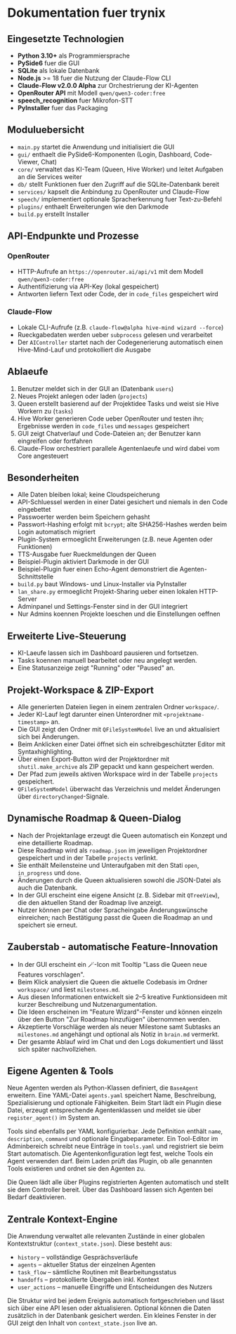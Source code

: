 # Dokumentation fuer trynix

## Eingesetzte Technologien
- **Python 3.10+** als Programmiersprache
- **PySide6** fuer die GUI
- **SQLite** als lokale Datenbank
- **Node.js** >= 18 fuer die Nutzung der Claude-Flow CLI
- **Claude-Flow v2.0.0 Alpha** zur Orchestrierung der KI-Agenten
- **OpenRouter API** mit Modell `qwen/qwen3-coder:free`
- **speech_recognition** fuer Mikrofon-STT
- **PyInstaller** fuer das Packaging

## Moduluebersicht
- `main.py` startet die Anwendung und initialisiert die GUI
- `gui/` enthaelt die PySide6-Komponenten (Login, Dashboard, Code-Viewer, Chat)
- `core/` verwaltet das KI-Team (Queen, Hive Worker) und leitet Aufgaben an die Services weiter
- `db/` stellt Funktionen fuer den Zugriff auf die SQLite-Datenbank bereit
- `services/` kapselt die Anbindung zu OpenRouter und Claude-Flow
- `speech/` implementiert optionale Spracherkennung fuer Text-zu-Befehl
- `plugins/` enthaelt Erweiterungen wie den Darkmode
- `build.py` erstellt Installer

## API-Endpunkte und Prozesse
### OpenRouter
- HTTP-Aufrufe an `https://openrouter.ai/api/v1` mit dem Modell `qwen/qwen3-coder:free`
- Authentifizierung via API-Key (lokal gespeichert)
- Antworten liefern Text oder Code, der in `code_files` gespeichert wird

### Claude-Flow
- Lokale CLI-Aufrufe (z.B. `claude-flow@alpha hive-mind wizard --force`)
- Rueckgabedaten werden ueber `subprocess` gelesen und verarbeitet
- Der `AIController` startet nach der Codegenerierung automatisch einen Hive-Mind-Lauf und protokolliert die Ausgabe

## Ablaeufe
1. Benutzer meldet sich in der GUI an (Datenbank `users`)
2. Neues Projekt anlegen oder laden (`projects`)
3. Queen erstellt basierend auf der Projektidee Tasks und weist sie Hive Workern zu (`tasks`)
4. Hive Worker generieren Code ueber OpenRouter und testen ihn; Ergebnisse werden in `code_files` und `messages` gespeichert
5. GUI zeigt Chatverlauf und Code-Dateien an; der Benutzer kann eingreifen oder fortfahren
6. Claude-Flow orchestriert parallele Agentenlaeufe und wird dabei vom Core angesteuert

## Besonderheiten
- Alle Daten bleiben lokal; keine Cloudspeicherung
- API-Schluessel werden in einer Datei gesichert und niemals in den Code eingebettet
- Passwoerter werden beim Speichern gehasht
- Passwort-Hashing erfolgt mit `bcrypt`; alte SHA256-Hashes werden beim Login automatisch migriert
- Plugin-System ermoeglicht Erweiterungen (z.B. neue Agenten oder Funktionen)
- TTS-Ausgabe fuer Rueckmeldungen der Queen
- Beispiel-Plugin aktiviert Darkmode in der GUI
- Beispiel-Plugin fuer einen Echo-Agent demonstriert die Agenten-Schnittstelle
- `build.py` baut Windows- und Linux-Installer via PyInstaller
- `lan_share.py` ermoeglicht Projekt-Sharing ueber einen lokalen HTTP-Server
- Adminpanel und Settings-Fenster sind in der GUI integriert
- Nur Admins koennen Projekte loeschen und die Einstellungen oeffnen

## Erweiterte Live-Steuerung
- KI-Laeufe lassen sich im Dashboard pausieren und fortsetzen.
- Tasks koennen manuell bearbeitet oder neu angelegt werden.
- Eine Statusanzeige zeigt "Running" oder "Paused" an.

## Projekt-Workspace & ZIP-Export
- Alle generierten Dateien liegen in einem zentralen Ordner `workspace/`.
- Jeder KI-Lauf legt darunter einen Unterordner mit `<projektname-timestamp>` an.
- Die GUI zeigt den Ordner mit `QFileSystemModel` live an und aktualisiert sich bei Änderungen.
- Beim Anklicken einer Datei öffnet sich ein schreibgeschützter Editor mit Syntaxhighlighting.
- Über einen Export-Button wird der Projektordner mit `shutil.make_archive` als ZIP gepackt und kann gespeichert werden.
- Der Pfad zum jeweils aktiven Workspace wird in der Tabelle `projects` gespeichert.
- `QFileSystemModel` überwacht das Verzeichnis und meldet Änderungen über `directoryChanged`-Signale.

## Dynamische Roadmap & Queen-Dialog
- Nach der Projektanlage erzeugt die Queen automatisch ein Konzept und eine detaillierte Roadmap.
- Diese Roadmap wird als `roadmap.json` im jeweiligen Projektordner gespeichert und in der Tabelle `projects` verlinkt.
- Sie enthält Meilensteine und Unteraufgaben mit den Stati `open`, `in_progress` und `done`.
- Änderungen durch die Queen aktualisieren sowohl die JSON-Datei als auch die Datenbank.
- In der GUI erscheint eine eigene Ansicht (z. B. Sidebar mit `QTreeView`), die den aktuellen Stand der Roadmap live anzeigt.
- Nutzer können per Chat oder Spracheingabe Änderungswünsche einreichen; nach Bestätigung passt die Queen die Roadmap an und speichert sie erneut.

## Zauberstab - automatische Feature-Innovation
- In der GUI erscheint ein 🪄-Icon mit Tooltip "Lass die Queen neue Features vorschlagen".
- Beim Klick analysiert die Queen die aktuelle Codebasis im Ordner `workspace/` und liest `milestones.md`.
- Aus diesen Informationen entwickelt sie 2–5 kreative Funktionsideen mit kurzer Beschreibung und Nutzenargumentation.
- Die Ideen erscheinen im "Feature Wizard"-Fenster und können einzeln über den Button "Zur Roadmap hinzufügen" übernommen werden.
- Akzeptierte Vorschläge werden als neuer Milestone samt Subtasks an `milestones.md` angehängt und optional als Notiz in `brain.md` vermerkt.
- Der gesamte Ablauf wird im Chat und den Logs dokumentiert und lässt sich später nachvollziehen.

## Eigene Agenten & Tools
Neue Agenten werden als Python-Klassen definiert, die `BaseAgent` erweitern. Eine YAML-Datei `agents.yaml` speichert Name, Beschreibung, Spezialisierung und optionale Fähigkeiten. Beim Start lädt ein Plugin diese Datei, erzeugt entsprechende Agentenklassen und meldet sie über `register_agent()` im System an.

Tools sind ebenfalls per YAML konfigurierbar. Jede Definition enthält `name`, `description`, `command` und optionale Eingabeparameter. Ein Tool-Editor im Adminbereich schreibt neue Einträge in `tools.yaml` und registriert sie beim Start automatisch. Die Agentenkonfiguration legt fest, welche Tools ein Agent verwenden darf. Beim Laden prüft das Plugin, ob alle genannten Tools existieren und ordnet sie den Agenten zu.

Die Queen lädt alle über Plugins registrierten Agenten automatisch und stellt sie dem Controller bereit. Über das Dashboard lassen sich Agenten bei Bedarf deaktivieren.


## Zentrale Kontext-Engine
Die Anwendung verwaltet alle relevanten Zustände in einer globalen Kontextstruktur (`context_state.json`). Diese besteht aus:

- `history` – vollständige Gesprächsverläufe
- `agents` – aktueller Status der einzelnen Agenten
- `task_flow` – sämtliche Routinen mit Bearbeitungsstatus
- `handoffs` – protokollierte Übergaben inkl. Kontext
- `user_actions` – manuelle Eingriffe und Entscheidungen des Nutzers

Die Struktur wird bei jedem Ereignis automatisch fortgeschrieben und lässt sich über eine API lesen oder aktualisieren. Optional können die Daten zusätzlich in der Datenbank gesichert werden.
Ein kleines Fenster in der GUI zeigt den Inhalt von `context_state.json` live an.
